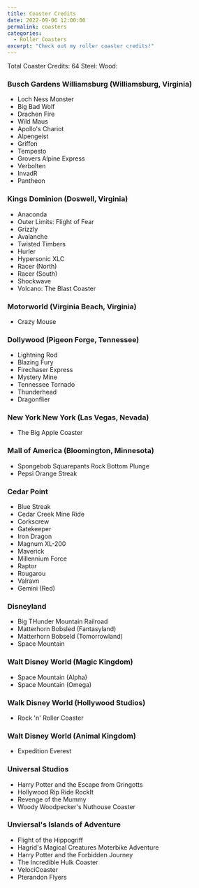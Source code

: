 ```yaml
---
title: Coaster Credits
date: 2022-09-06 12:00:00
permalink: coasters
categories:
  - Roller Coasters
excerpt: "Check out my roller coaster credits!"
---
```


Total Coaster Credits: 64
Steel:
Wood:

### Busch Gardens Williamsburg (Williamsburg, Virginia)

* Loch Ness Monster
* Big Bad Wolf
* Drachen Fire
* Wild Maus
* Apollo's Chariot
* Alpengeist
* Griffon
* Tempesto
* Grovers Alpine Express
* Verbolten
* InvadR
* Pantheon

### Kings Dominion (Doswell, Virginia)

* Anaconda
* Outer Limits: Flight of Fear
* Grizzly
* Avalanche
* Twisted Timbers
* Hurler
* Hypersonic XLC
* Racer (North)
* Racer (South)
* Shockwave
* Volcano: The Blast Coaster

### Motorworld (Virginia Beach, Virginia)

* Crazy Mouse

### Dollywood (Pigeon Forge, Tennessee)

* Lightning Rod
* Blazing Fury
* Firechaser Express
* Mystery Mine
* Tennessee Tornado
* Thunderhead
* Dragonflier

### New York New York (Las Vegas, Nevada)

* The Big Apple Coaster

### Mall of America (Bloomington, Minnesota)

* Spongebob Squarepants Rock Bottom Plunge
* Pepsi Orange Streak

### Cedar Point

* Blue Streak
* Cedar Creek Mine Ride
* Corkscrew
* Gatekeeper
* Iron Dragon
* Magnum XL-200
* Maverick
* Millennium Force
* Raptor
* Rougarou
* Valravn
* Gemini (Red)

### Disneyland

* Big THunder Mountain Railroad
* Matterhorn Bobsled (Fantasyland)
* Matterhorn Bobseld (Tomorrowland)
* Space Mountain

### Walt Disney World (Magic Kingdom)

* Space Mountain (Alpha)
* Space Mountain (Omega)

### Walk Disney World (Hollywood Studios)

* Rock 'n' Roller Coaster

### Walt Disney World (Animal Kingdom)

* Expedition Everest

### Universal Studios

* Harry Potter and the Escape from Gringotts
* Hollywood Rip Ride RockIt
* Revenge of the Mummy
* Woody Woodpecker's Nuthouse Coaster

### Unviersal's Islands of Adventure

* Flight of the Hippogriff
* Hagrid's Magical Creatures Moterbike Adventure
* Harry Potter and the Forbidden Journey
* The Incredible Hulk Coaster
* VelociCoaster
* Pterandon Flyers
